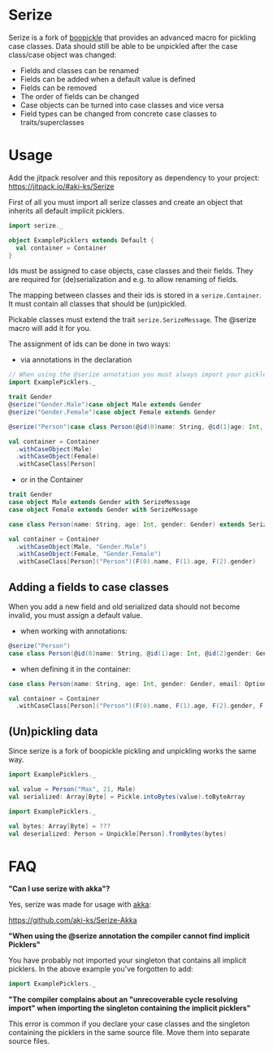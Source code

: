 # Serize

Serize is a fork of [boopickle](https://github.com/suzaku-io/boopickle) that provides an advanced macro for pickling case classes.
Data should still be able to be unpickled after the case class/case object was changed:

- Fields and classes can be renamed
- Fields can be added when a default value is defined
- Fields can be removed
- The order of fields can be changed
- Case objects can be turned into case classes and vice versa
- Field types can be changed from concrete case classes to traits/superclasses

# Usage
Add the jitpack resolver and this repository as dependency to your project:
https://jitpack.io/#aki-ks/Serize

First of all you must import all serize classes and create an object that inherits all default implicit picklers.
``` Scala
import serize._

object ExamplePicklers extends Default {
  val container = Container
}
```

Ids must be assigned to case objects, case classes and their fields.
They are required for (de)serialization and e.g. to allow renaming of fields.

The mapping between classes and their ids is stored in a `serize.Container`.
It must contain all classes that should be (un)pickled.

Pickable classes must extend the trait `serize.SerizeMessage`.
 The @serize macro will add it for you.

The assignment of ids can be done in two ways:
* via annotations in the declaration
``` Scala
// When using the @serize annotation you must always import your picklers
import ExamplePicklers._

trait Gender
@serize("Gender.Male")case object Male extends Gender
@serize("Gender.Female")case object Female extends Gender

@serize("Person")case class Person(@id(0)name: String, @id(1)age: Int, @id(2)gender: Gender)

val container = Container
  .withCaseObject(Male)
  .withCaseObject(Female)
  .withCaseClass[Person]
```

* or in the Container
``` Scala
trait Gender
case object Male extends Gender with SerizeMessage
case object Female extends Gender with SerizeMessage

case class Person(name: String, age: Int, gender: Gender) extends SerizeMessage

val container = Container
  .withCaseObject(Male, "Gender.Male")
  .withCaseObject(Female, "Gender.Female")
  .withCaseClass[Person]("Person")(F(0).name, F(1).age, F(2).gender)
```

## Adding a fields to case classes

When you add a new field and old serialized data should not become invalid, you must assign a default value.

* when working with annotations:
``` Scala
@serize("Person")
case class Person(@id(0)name: String, @id(1)age: Int, @id(2)gender: Gender, @id(3)email: Option[String] = None)
```

* when defining it in the container:
``` Scala
case class Person(name: String, age: Int, gender: Gender, email: Option[String]) extends SerizeMessage

val container = Container
  .withCaseClass[Person]("Person")(F(0).name, F(1).age, F(2).gender, F(3).email = None)
```

## (Un)pickling data

Since serize is a fork of boopickle pickling and unpickling works the same way.

``` Scala
import ExamplePicklers._

val value = Person("Max", 21, Male)
val serialized: Array[Byte] = Pickle.intoBytes(value).toByteArray
```

``` Scala
import ExamplePicklers._

val bytes: Array[Byte] = ???
val deserialized: Person = Unpickle[Person].fromBytes(bytes)
```

# FAQ

**"Can I use serize with akka"?**

Yes, serize was made for usage with [akka](https://akka.io/):

https://github.com/aki-ks/Serize-Akka

**"When using the @serize annotation the compiler cannot find implicit Picklers"**

You have probably not imported your singleton that contains all implicit picklers.
In the above example you've forgotten to add:
``` Scala
import ExamplePicklers._
```

**"The compiler complains about an \"unrecoverable cycle resolving import\" when importing the singleton containing the implicit picklers"**

This error is common if you declare your case classes and the singleton containing the picklers in the same source file.
Move them into separate source files.